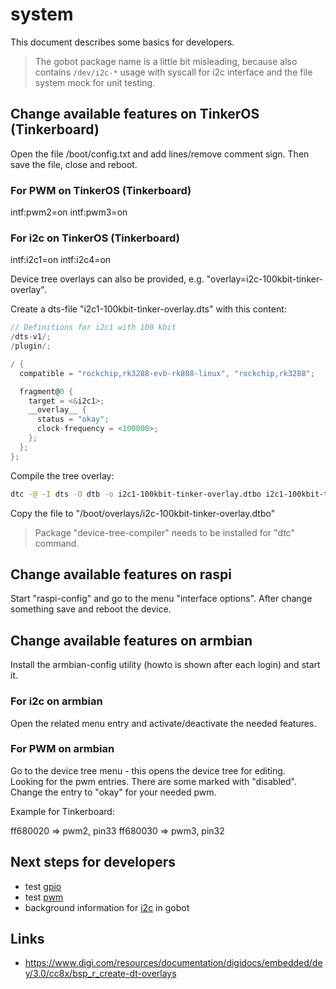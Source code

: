 # system

This document describes some basics for developers.

> The gobot package name is a little bit misleading, because also contains `/dev/i2c-*` usage with syscall for i2c
> interface and the file system mock for unit testing.

## Change available features on TinkerOS (Tinkerboard)

Open the file /boot/config.txt and add lines/remove comment sign. Then save the file, close and reboot.

### For PWM on TinkerOS (Tinkerboard)

intf:pwm2=on
intf:pwm3=on

### For i2c on TinkerOS (Tinkerboard)

intf:i2c1=on
intf:i2c4=on

Device tree overlays can also be provided, e.g. "overlay=i2c-100kbit-tinker-overlay".

Create a dts-file "i2c1-100kbit-tinker-overlay.dts" with this content:

```c
// Definitions for i2c1 with 100 kbit
/dts-v1/;
/plugin/;

/ {
  compatible = "rockchip,rk3288-evb-rk808-linux", "rockchip,rk3288";

  fragment@0 {
    target = <&i2c1>;
    __overlay__ {
      status = "okay";
      clock-frequency = <100000>;
    };
  };
};
```

Compile the tree overlay:

```sh
dtc -@ -I dts -O dtb -o i2c1-100kbit-tinker-overlay.dtbo i2c1-100kbit-tinker-overlay.dts
```

Copy the file to "/boot/overlays/i2c-100kbit-tinker-overlay.dtbo"

> Package "device-tree-compiler" needs to be installed for "dtc" command.

## Change available features on raspi

Start "raspi-config" and go to the menu "interface options". After change something save and reboot the device.

## Change available features on armbian

Install the armbian-config utility (howto is shown after each login) and start it.

### For i2c on armbian

Open the related menu entry and activate/deactivate the needed features.

### For PWM on armbian

Go to the device tree menu - this opens the device tree for editing.  
Looking for the pwm entries. There are some marked with "disabled". Change the entry to "okay" for your needed pwm.

Example for Tinkerboard:

ff680020 => pwm2, pin33
ff680030 => pwm3, pin32

## Next steps for developers

* test [gpio](GPIO.md)
* test [pwm](PWM.md)
* background information for [i2c](I2C.md) in gobot

## Links

* <https://www.digi.com/resources/documentation/digidocs/embedded/dey/3.0/cc8x/bsp_r_create-dt-overlays>